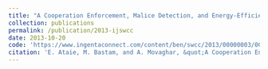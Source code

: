```yaml
---
title: "A Cooperation Enforcement, Malice Detection, and Energy-Efficient Mechanism for Mobile Ad Hoc Networks"
collection: publications
permalink: /publication/2013-ijswcc
date: 2013-10-20
code: 'https://www.ingentaconnect.com/content/ben/swcc/2013/00000003/00000002/art00002'
citation: 'E. Ataie, M. Bastam, and A. Movaghar, &quot;A Cooperation Enforcement, Malice Detection, and Energy-Efficient Mechanism for Mobile Ad Hoc Networks,&quot; <i>Algorithms</i>, Vol. 3, No. 2, pp. 78-84, 2013.'
---
```


